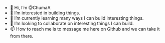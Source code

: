 - 👋 Hi, I’m @ChumaA
- 👀 I’m interested in building things.
- 🌱 I’m currently learning many ways I can build interesting things.
- 💞️ I’m looking to collaborate on interesting things I can build.
- 📫 How to reach me is to message me here on Github and we can take it from there.

<!---
ChumaA/ChumaA is a ✨ special ✨ repository because its `README.md` (this file) appears on your GitHub profile.
You can click the Preview link to take a look at your changes.
--->
